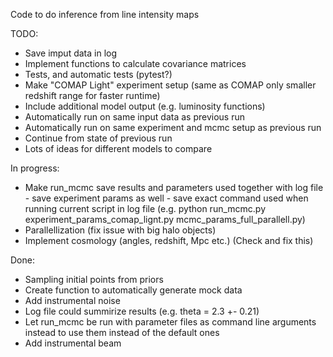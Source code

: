 Code to do inference from line intensity maps

TODO:
- Save imput data in log
- Implement functions to calculate covariance matrices
- Tests, and automatic tests (pytest?)
- Make "COMAP Light" experiment setup (same as COMAP only smaller redshift range for faster runtime)
- Include additional model output (e.g. luminosity functions)
- Automatically run on same input data as previous run
- Automatically run on same experiment and mcmc setup as previous run
- Continue from state of previous run
- Lots of ideas for different models to compare

In progress: 
- Make run_mcmc save results and parameters used together with 
log file
      - save experiment params as well
      - save exact command used when running current script in log file (e.g. python run_mcmc.py experiment_params_comap_lignt.py mcmc_params_full_parallell.py)
- Parallellization (fix issue with big halo objects)
- Implement cosmology (angles, redshift, Mpc etc.) (Check and fix this)

Done:
- Sampling initial points from priors
- Create function to automatically generate mock data
- Add instrumental noise
- Log file could summirize results (e.g. theta = 2.3 +- 0.21)
- Let run_mcmc be run with parameter files as command line arguments instead to use them instead of the default ones
- Add instrumental beam
